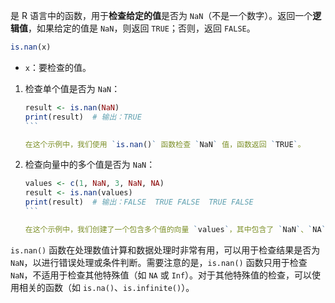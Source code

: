 是 R 语言中的函数，用于**检查给定的值**是否为 `NaN`（不是一个数字）。返回一个**逻辑值**，如果给定的值是 `NaN`，则返回 `TRUE`；否则，返回 `FALSE`。

```R
is.nan(x)
```
  - `x`：要检查的值。

1. 检查单个值是否为 `NaN`：
   ````R
   result <- is.nan(NaN)
   print(result)  # 输出：TRUE
   ```

   在这个示例中，我们使用 `is.nan()` 函数检查 `NaN` 值，函数返回 `TRUE`。

   ````

2. 检查向量中的多个值是否为 `NaN`：
   ````R
   values <- c(1, NaN, 3, NaN, NA)
   result <- is.nan(values)
   print(result)  # 输出：FALSE  TRUE FALSE  TRUE FALSE
   ```

   在这个示例中，我们创建了一个包含多个值的向量 `values`，其中包含了 `NaN`、`NA` 和其他数字。使用 `is.nan()` 函数检查向量中的每个值是否为 `NaN`，函数返回一个逻辑型向量，指示每个值是否为 `NaN`。

   ````

`is.nan()` 函数在处理数值计算和数据处理时非常有用，可以用于检查结果是否为 `NaN`，以进行错误处理或条件判断。需要注意的是，`is.nan()` 函数只用于检查 `NaN`，不适用于检查其他特殊值（如 `NA` 或 `Inf`）。对于其他特殊值的检查，可以使用相关的函数（如 `is.na()`、`is.infinite()`）。